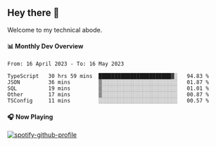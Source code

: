 ## Hey there 👋

Welcome to my technical abode.

#### 📊 Monthly Dev Overview
<!--START_SECTION:waka-->

```text
From: 16 April 2023 - To: 16 May 2023

TypeScript   30 hrs 59 mins  ███████████████████████▓░   94.83 %
JSON         36 mins         ▒░░░░░░░░░░░░░░░░░░░░░░░░   01.87 %
SQL          19 mins         ▒░░░░░░░░░░░░░░░░░░░░░░░░   01.01 %
Other        17 mins         ▒░░░░░░░░░░░░░░░░░░░░░░░░   00.87 %
TSConfig     11 mins         ░░░░░░░░░░░░░░░░░░░░░░░░░   00.57 %
```

<!--END_SECTION:waka-->

#### 🎧 Now Playing

[![spotify-github-profile](https://spotify-github-profile.vercel.app/api/view?uid=james2mid&cover_image=true&theme=natemoo-re)](https://open.spotify.com/user/james2mid?si=2b3baf2b09cb499e)
